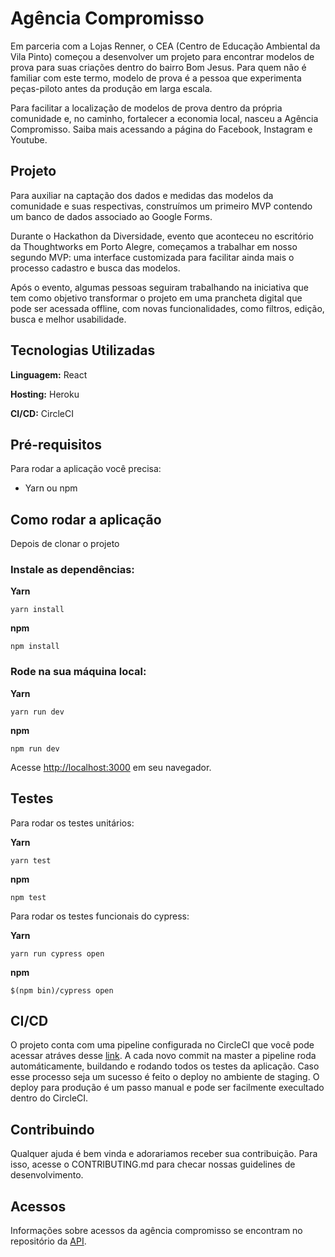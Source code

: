 # Agência Compromisso

Em parceria com a Lojas Renner, o CEA (Centro de Educação Ambiental da Vila Pinto) começou a desenvolver um projeto para encontrar modelos de prova para suas criações dentro do bairro Bom Jesus. Para quem não é familiar com este termo, modelo de prova é a pessoa que experimenta peças-piloto antes da produção em larga escala.

Para facilitar a localização de modelos de prova dentro da própria comunidade e, no caminho, fortalecer a economia local, nasceu a Agência Compromisso. Saiba mais acessando a página do Facebook, Instagram e Youtube.

## Projeto

Para auxiliar na captação dos dados e medidas das modelos da comunidade e suas respectivas, construímos um primeiro MVP contendo um banco de dados associado ao Google Forms.

Durante o Hackathon da Diversidade, evento que aconteceu no escritório da Thoughtworks em Porto Alegre, começamos a trabalhar em nosso segundo MVP: uma interface customizada para facilitar ainda mais o processo cadastro e busca das modelos.

Após o evento, algumas pessoas seguiram trabalhando na iniciativa que tem como objetivo transformar o projeto em uma prancheta digital que pode ser acessada offline, com novas funcionalidades, como filtros, edição, busca e melhor usabilidade.

## Tecnologias Utilizadas

**Linguagem:** React

**Hosting:** Heroku

**CI/CD:** CircleCI

## Pré-requisitos

Para rodar a aplicação você precisa:

- Yarn ou npm

## Como rodar a aplicação

Depois de clonar o projeto

### Instale as dependências:

**Yarn**

```
yarn install
```

**npm**

```
npm install
```

### Rode na sua máquina local:

**Yarn**

```
yarn run dev
```

**npm**

```
npm run dev
```

Acesse [http://localhost:3000](http://localhost:3000) em seu navegador.

## Testes

Para rodar os testes unitários:

**Yarn**

```
yarn test
```

**npm**

```
npm test
```

Para rodar os testes funcionais do cypress:

**Yarn**

```
yarn run cypress open
```

**npm**

```
$(npm bin)/cypress open
```

## CI/CD

O projeto conta com uma pipeline configurada no CircleCI que você pode acessar atráves desse [link](https://app.circleci.com/github/hackathon-da-diversidade/agencia-compromisso-web/pipelines). A cada novo commit na master a pipeline roda automáticamente, buildando e rodando todos os testes da aplicação. Caso esse processo seja um sucesso é feito o deploy no ambiente de staging. O deploy para produção é um passo manual e pode ser facilmente execultado dentro do CircleCI.

## Contribuindo

Qualquer ajuda é bem vinda e adorariamos receber sua contribuição.
Para isso, acesse o CONTRIBUTING.md para checar nossas guidelines de desenvolvimento.

## Acessos

Informações sobre acessos da agência compromisso se encontram no repositório da [API](https://github.com/hackathon-da-diversidade/agencia-compromisso).
